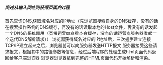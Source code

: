 ##### 简述从输入网址到获得页面的过程
首先查询DNS,获取域名对应的IP地址（先浏览器搜索自身的DNS缓存，没有的话在搜索操作系统的DNS缓存，再没有的话读取本地的Host文件，再没有的话发起一个DNS的系统调用（宽带运营商查看本身缓存，没有的话运营商服务器发起一个迭代DNS解析请求））
浏览器获得域名对应的IP地址后，三次握手建立连接
TCP/IP建立起来之后，浏览器就可以向服务器发送HTTP报文
服务器接受这些请求报文，根据其中的路径参数等信息，经过后端程序的处理生成html页面代码返回给客户端浏览器
浏览器浏览器拿到完整的HTML页面代码开始解析和渲染。

